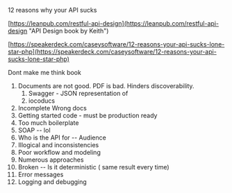 12 reasons why your API sucks

[https://leanpub.com/restful-api-design](https://leanpub.com/restful-api-design "API Design book by Keith")

[https://speakerdeck.com/caseysoftware/12-reasons-your-api-sucks-lone-star-php](https://speakerdeck.com/caseysoftware/12-reasons-your-api-sucks-lone-star-php)

Dont make me think book


1. Documents are not good. PDF is bad. Hinders discoverability.
	1. Swagger - JSON representation of 
	2. iocoducs
2. Incomplete Wrong docs
3. Getting started code - must be production ready
4. Too much boilerplate
5. SOAP -- lol
6. Who is the API for -- Audience
7. Illogical and inconsistencies
8. Poor workflow and modeling
9. Numerous approaches
10. Broken -- Is it deterministic ( same result every time) 
11. Error messages
12. Logging and debugging
 

